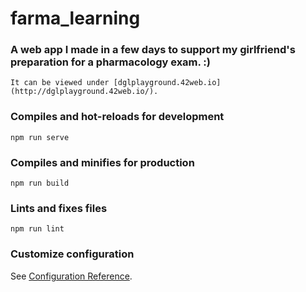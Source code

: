 # farma_learning

### A web app I made in a few days to support my girlfriend's preparation for a pharmacology exam. :)
```
It can be viewed under [dglplayground.42web.io](http://dglplayground.42web.io/).
```

### Compiles and hot-reloads for development
```
npm run serve
```

### Compiles and minifies for production
```
npm run build
```

### Lints and fixes files
```
npm run lint
```

### Customize configuration
See [Configuration Reference](https://cli.vuejs.org/config/).
